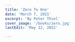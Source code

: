 ```yaml
---
title: 'Zero To One'
date: 'March 7, 2021'
excerpt: 'By Peter Thiel'
cover_image: '/books/zero.jpg'
lastEdit: 'May 12, 2022'

---
```


